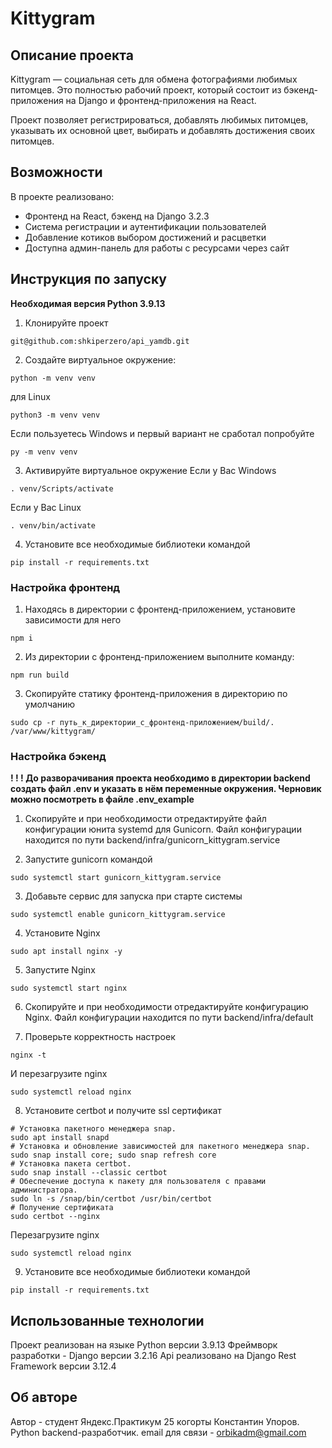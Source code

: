 # Kittygram


## Описание проекта
Kittygram — социальная сеть для обмена фотографиями любимых питомцев. Это полностью рабочий проект, который состоит из бэкенд-приложения на Django и фронтенд-приложения на React.

Проект позволяет регистрироваться, добавлять любимых питомцев, указывать их основной цвет, выбирать и добавлять достижения своих питомцев.

## Возможности
В проекте реализовано:
- Фронтенд на React, бэкенд на Django 3.2.3
- Система регистрации и аутентификации пользователей
- Добавление котиков  выбором достижений и расцветки
- Доступна админ-панель для работы с ресурсами через сайт

## Инструкция по запуску

**Необходимая версия Python 3.9.13**
1. Клонируйте проект
```
git@github.com:shkiperzero/api_yamdb.git
```
2. Создайте виртуальное окружение: 
``` 
python -m venv venv
```
для Linux
```
python3 -m venv venv
```
Если пользуетесь Windows и первый вариант не сработал попробуйте 
```
py -m venv venv
```
3. Активируйте виртуальное окружение 
Если у Вас Windows
```
. venv/Scripts/activate
```
Если у Вас Linux
```
. venv/bin/activate
```
4. Установите все необходимые библиотеки командой 
```
pip install -r requirements.txt
```


### Настройка фронтенд ###


1. Находясь в директории с фронтенд-приложением, установите зависимости для него
```
npm i
```
2. Из директории с фронтенд-приложением выполните команду:
```
npm run build
```
3. Скопируйте статику фронтенд-приложения в директорию по умолчанию
```
sudo cp -r путь_к_директории_с_фронтенд-приложением/build/. /var/www/kittygram/
```

### Настройка бэкенд

**! ! ! До разворачивания проекта необходимо в директории backend создать файл .env и указать в нём переменные окружения.
Черновик можно посмотреть в файле .env_example**

1. Скопируйте и при необходимости отредактируйте файл конфигурации юнита systemd для Gunicorn.
Файл конфигурации находится по пути backend/infra/gunicorn_kittygram.service

2. Запустите gunicorn командой 
```
sudo systemctl start gunicorn_kittygram.service
```
3. Добавьте сервис для запуска при старте системы
```
sudo systemctl enable gunicorn_kittygram.service
```
4. Установите Nginx
```
sudo apt install nginx -y
```
5. Запустите Nginx 
```
sudo systemctl start nginx
```
6. Скопируйте и при необходимости отредактируйте конфигурацию Nginx.
Файл конфигурации находится по пути backend/infra/default

7. Проверьте корректность настроек
```
nginx -t
```
И перезагрузите nginx
```
sudo systemctl reload nginx
```

8. Установите certbot и получите ssl сертификат
```
# Установка пакетного менеджера snap.
sudo apt install snapd
# Установка и обновление зависимостей для пакетного менеджера snap.
sudo snap install core; sudo snap refresh core
# Установка пакета certbot.
sudo snap install --classic certbot
# Обеспечение доступа к пакету для пользователя с правами администратора.
sudo ln -s /snap/bin/certbot /usr/bin/certbot
# Получение сертификата
sudo certbot --nginx
```
Перезагрузите nginx
```
sudo systemctl reload nginx
```

9. Установите все необходимые библиотеки командой 
```
pip install -r requirements.txt
```


## Использованные технологии
Проект реализован на языке Python версии 3.9.13
Фреймворк разработки - Django версии 3.2.16
Api реализовано на Django Rest Framework версии 3.12.4

## Об авторе
Автор - студент Яндекс.Практикум 25 когорты Константин Упоров. Python backend-разработчик.
email для связи - <orbikadm@gmail.com>
